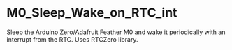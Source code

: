 # M0_Sleep_Wake_on_RTC_int
Sleep the Arduino Zero/Adafruit Feather M0 and wake it periodically with an interrupt from the RTC. Uses RTCZero library.
